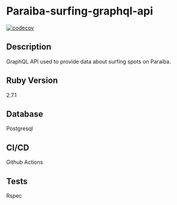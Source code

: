 # Paraiba-surfing-graphql-api
[![codecov](https://codecov.io/gh/JohnnyHandy/paraiba-surfing-graphql-api/branch/main/graph/badge.svg?token=7VR4E6VDFV)](https://codecov.io/gh/JohnnyHandy/paraiba-surfing-graphql-api)

## Description
GraphQL API used to provide data about surfing spots on Paraiba.

## Ruby Version
2.7.1

## Database
Postgresql

## CI/CD
Github Actions

## Tests
Rspec

